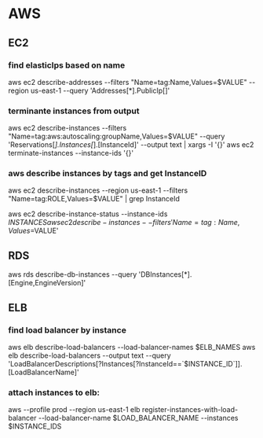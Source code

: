 # AWS

## EC2

### find elasticIps based on name
aws ec2 describe-addresses --filters "Name=tag:Name,Values=$VALUE" --region us-east-1 --query 'Addresses[*].PublicIp[]'

### terminante instances from output
aws ec2 describe-instances --filters "Name=tag:aws:autoscaling:groupName,Values=$VALUE" --query 'Reservations[*].Instances[*].[InstanceId]' --output text | xargs -I '{}' aws ec2 terminate-instances --instance-ids '{}'

### aws describe instances by tags and get InstanceID
aws ec2 describe-instances --region us-east-1 --filters "Name=tag:ROLE,Values=$VALUE" | grep InstanceId

aws ec2 describe-instance-status --instance-ids $INSTANCES
aws ec2 describe-instances --filters 'Name=tag:Name,Values=$VALUE'

## RDS
aws rds describe-db-instances --query 'DBInstances[*].[Engine,EngineVersion]'

## ELB
### find load balancer by instance
aws elb describe-load-balancers --load-balancer-names $ELB_NAMES
aws elb describe-load-balancers --output text --query  'LoadBalancerDescriptions[?Instances[?InstanceId==`$INSTANCE_ID`]].[LoadBalancerName]'

### attach instances to elb:
aws --profile prod --region us-east-1 elb register-instances-with-load-balancer --load-balancer-name $LOAD_BALANCER_NAME --instances $INSTANCE_IDS
